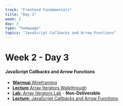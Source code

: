 ```yaml
---
track: "Frontend Fundamentals"
title: "Day 3"
week: 2
day: 3
type: "homepage"
topics: "JavaScript Callbacks and Arrow Functions"
---
```


# Week 2 - Day 3

#### JavaScript Callbacks and Arrow Functions
- [**Warmup** Wireframing](/frontend-fundamentals/week-2/day-3/lecture-materials/wireframing/) 
- [**Lecture** Array Iterators Walkthrough](/frontend-fundamentals/week-2/day-3/lecture-materials/array-iterators-walkthrough/) 
- [**Lab:** Array Iterators Lab](/frontend-fundamentals/week-2/day-3/labs/array-iterators-lab/) - **Non-Deliverable**
- [**Lecture:** JavaScript Callbacks and Arrow Functions](/frontend-fundamentals/week-2/day-3/lecture-materials/javascript-callbacks-and-arrow-functions/)


<!-- 
<br>
<br>
<hr>
<br>
<br>


#### Lesson Recordings

- [**Walk-through of Array Iterator Methods**]()
- [**Walk-through of Callbacks and Arrow Functions**]()

-->

